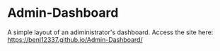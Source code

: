 # Admin-Dashboard
A simple layout of an adiministrator's dashboard. Access the site here: https://benl12337.github.io/Admin-Dashboard/
